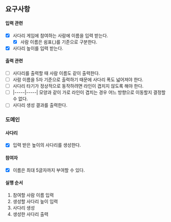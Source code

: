 ## 요구사항

#### 입력 관련

- [x] 사다리 게임에 참여하는 사람에 이름을 입력 받는다.
    - [x] 사람 이름은 쉼표(,)를 기준으로 구분한다.
- [x] 사다리 높이를 입력 받는다.

#### 출력 관련

- [ ] 사다리를 출력할 때 사람 이름도 같이 출력한다.
- [ ] 사람 이름을 5자 기준으로 출력하기 때문에 사다리 폭도 넓어져야 한다.
- [ ] 사다리 타기가 정상적으로 동작하려면 라인이 겹치지 않도록 해야 한다.
- [ ] |-----|-----| 모양과 같이 가로 라인이 겹치는 경우 어느 방향으로 이동할지 결정할 수 없다.
- [ ] 사다리 생성 결과를 출력한다.

### 도메인

#### 사다리

- [x] 입력 받은 높이의 사다리를 생성한다.

#### 참여자

- [x] 이름은 최대 5글자까지 부여할 수 있다.

#### 실행 순서

1. 참여할 사람 이름 입력
2. 생성할 사다리 높이 입력
3. 사다리 생성
4. 생성한 사다리 출력
